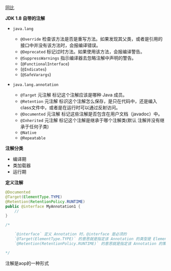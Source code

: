 [同比](../AOP/README.md)

**JDK 1.8 自带的注解**

* `java.lang`
    * `@Override` 检查该方法是否是重写方法。如果发现其父类，或者是引用的接口中并没有该方法时，会报编译错误。
    * `@Deprecated` 标记过时方法。如果使用该方法，会报编译警告。
    * `@SuppressWarnings` 指示编译器去忽略注解中声明的警告。
    * (`@FunctionalInterface`)
    * (`@Indicates`)
    * (`@SafeVarargs`)

* `java.lang.annotation`
    * `@Target`  元注解  标记这个注解应该是哪种 Java 成员。
    * `@Retention`  元注解  标识这个注解怎么保存，是只在代码中，还是编入class文件中，或者是在运行时可以通过反射访问。
    * `@Documented`  元注解  标记这些注解是否包含在用户文档（javadoc）中。
    * `@Inherited`  元注解  标记这个注解是继承于哪个注解类(默认 注解并没有继承于任何子类)
    * `@Native`
    * `@Repeatable`

**注解分类**

* 编译期
* 类加载器
* 运行期

**定义注解**

```java
@Documented
@Target(ElementType.TYPE)
@Retention(RetentionPolicy.RUNTIME)
public @interface MyAnnotation1 {
    //
}

/*

    `@interface` 定义 Annotation 时，@interface 是必须的
    `@Target(ElementType.TYPE)` 的意思就是指定该 Annotation 的类型是 ElementType.TYPE。这就意味着，MyAnnotation1 是来修饰"类、接口（包括注释类型）或枚举声明"的注解。
    `@Retention(RetentionPolicy.RUNTIME)` 的意思就是指定该 Annotation 的策略是 RetentionPolicy.RUNTIME。这就意味着，编译器会将该 Annotation 信息保留在 .class 文件中，并且能被虚拟机读取。

*/
```

注解是aop的一种形式
